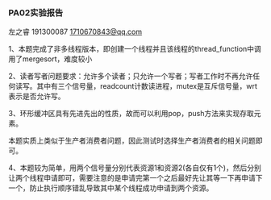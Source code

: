 ###  PA02实验报告
左之睿 191300087 1710670843@qq.com

1、本题完成了非多线程版本，即创建一个线程并且该线程的thread_function中调用了mergesort，难度较小

2、读者写者问题要求：允许多个读者；只允许一个写者；写者工作时不再允许任何读写。其中有三个信号量，readcount计数读进程，mutex是互斥信号量，wrt表示是否允许写。

3、环形缓冲区具有先进先出的性质，故而可以利用pop，push方法来实现存取元素。

本题实质上类似于生产者消费者问题，因此测试时选择生产者消费者的相关问题即可。

4、本题较为简单，用两个信号量分别代表资源1和资源2(各自仅有1个)，然后分别让两个线程申请即可，需要注意的是申请完第一个之后最好先让其等一下再申请下一个，防止执行顺序错乱导致其中某个线程成功申请到两个资源。